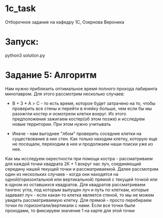 # 1c_task
Отборочное задание на кафедру 1С, Озернова Вероника

# Запуск:

python3 solution.py

# Задание 5: Алгоритм

Нам нужно приблизить оптимальное время полного прохода лабиринта минотавром. Для этого рассмотрим несколько случаев:

- В + 3 * А > C - то есть время, которое будет затрачено на то, чтобы проверить все стены и перейти в ячейку больше, чем если бы мы разожгли костер и осмотрели клетки вокруг. Из этого предположения зажигаем костер(об этом позже) и исследуем новые территории. При этом нужно учитывать 

- Иначе - нам выгоднее "лбом" проверить соседние клетки на существование в них стен. Как только находим клетку, которую еще не посещали, переходим в нее и продолжаем наши поиски уже из нее.

Как мы исследуем окрестности при помощи костра - рассматриваем для каждой точки квадрата 2К + 1 вокруг нас луч, соединяющий середину нашей текущей точки и рассматриваемой. Далее рассмотрим один из нескольких случаев - когда они находятся на одной(горизонтальной или вертикальной) прямой с текущей точкой или в одном из оставшихся квадратов. Для квадратов рассматриваем тангенс угла, под которым выпущен луч и путь по клеткам, которые задевает луч - если какая-то клетка является стеной, то мы не можем увидеть рассматриваемую клетку. Для прямой - просто перебираем точки по горизонтали/вертикали с нами. Если все точки были проходами, то фиксируем значение 1 на карте для этой точки
